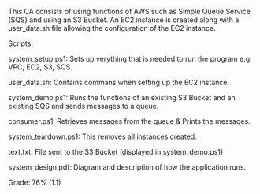 This CA consists of using functions of AWS such as Simple Queue Service (SQS) and using an S3 Bucket. An EC2 instance is created along with a user_data.sh file allowing the configuration of the EC2 instance.

Scripts:

system_setup.ps1: Sets up verything that is needed to run the program e.g. VPC, EC2, S3, SQS.

user_data.sh: Contains commans when setting up the EC2 instance.

system_demo.ps1: Runs the functions of an existing S3 Bucket and an existing SQS and sends messages to a queue.

consumer.ps1: Retrieves messages from the queue & Prints the messages.

system_teardown.ps1: This removes all instances created.

text.txt: File sent to the S3 Bucket (displayed in system_demo.ps1)

system_design.pdf: Diagram and description of how the application runs.

Grade: 76% (1.1)
